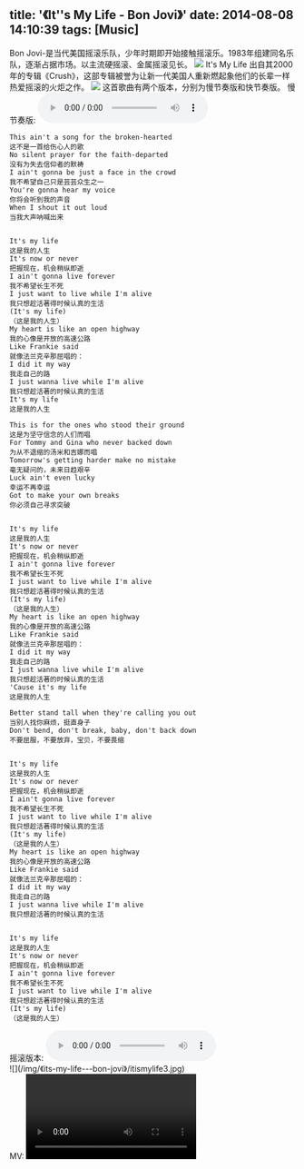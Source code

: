 title: '《It''s My Life - Bon Jovi》'
date: 2014-08-08 14:10:39
tags: [Music]
---

Bon Jovi-是当代美国摇滚乐队，少年时期即开始接触摇滚乐。1983年组建同名乐队，逐渐占据市场。以主流硬摇滚、金属摇滚见长。
![](/img/《its-my-life---bon-jovi》/bonjovi.jpg)
It's My Life 出自其2000年的专辑《Crush》，这部专辑被誉为让新一代美国人重新燃起象他们的长辈一样热爱摇滚的火炬之作。
![](/img/《its-my-life---bon-jovi》/itismylife.jpg)
这首歌曲有两个版本，分别为慢节奏版和快节奏版。
慢节奏版:
<audio controls="controls" src="/img/《its-my-life---bon-jovi》/manban.mp3" />
歌词及翻译：
    歌名：It's my life
    歌手：Bon Jovi
    专辑：<Crush>
    It's My Life 
    
    This ain't a song for the broken-hearted 
    这不是一首给伤心人的歌 
    No silent prayer for the faith-departed 
    没有为失去信仰者的默祷 
    I ain't gonna be just a face in the crowd 
    我不希望自己只是芸芸众生之一 
    You're gonna hear my voice 
    你将会听到我的声音 
    When I shout it out loud 
    当我大声呐喊出来 
    
    
    It's my life 
    这是我的人生 
    It's now or never 
    把握现在，机会稍纵即逝 
    I ain't gonna live forever 
    我不希望长生不死 
    I just want to live while I'm alive 
    我只想趁活著得时候认真的生活 
    (It's my life) 
    （这是我的人生） 
    My heart is like an open highway 
    我的心像是开放的高速公路 
    Like Frankie said 
    就像法兰克辛那屈唱的： 
    I did it my way 
    我走自己的路 
    I just wanna live while I'm alive 
    我只想趁活著的时候认真的生活 
    It's my life 
    这是我的人生 
    
    This is for the ones who stood their ground 
    这是为坚守信念的人们而唱 
    For Tommy and Gina who never backed down 
    为从不退缩的汤米和吉娜而唱 
    Tomorrow's getting harder make no mistake 
    毫无疑问的，未来日趋艰辛 
    Luck ain't even lucky 
    幸运不再幸运 
    Got to make your own breaks 
    你必须自己寻求突破 
    
    
    It's my life 
    这是我的人生 
    It's now or never 
    把握现在，机会稍纵即逝 
    I ain't gonna live forever 
    我不希望长生不死 
    I just want to live while I'm alive 
    我只想趁活著得时候认真的生活 
    (It's my life) 
    （这是我的人生） 
    My heart is like an open highway 
    我的心像是开放的高速公路 
    Like Frankie said 
    就像法兰克辛那屈唱的： 
    I did it my way 
    我走自己的路 
    I just wanna live while I'm alive 
    我只想趁活著的时候认真的生活 
    'Cause it's my life 
    这是我的人生 
    
    Better stand tall when they're calling you out 
    当别人找你麻烦，挺直身子 
    Don't bend, don't break, baby, don't back down 
    不要屈服，不要放弃，宝贝，不要畏缩 
    
    
    It's my life 
    这是我的人生 
    It's now or never 
    把握现在，机会稍纵即逝 
    I ain't gonna live forever 
    我不希望长生不死 
    I just want to live while I'm alive 
    我只想趁活著得时候认真的生活 
    (It's my life) 
    （这是我的人生） 
    My heart is like an open highway 
    我的心像是开放的高速公路 
    Like Frankie said 
    就像法兰克辛那屈唱的： 
    I did it my way 
    我走自己的路 
    I just wanna live while I'm alive 
    我只想趁活著的时候认真的生活 
    
    
    It's my life 
    这是我的人生 
    It's now or never 
    把握现在，机会稍纵即逝 
    I ain't gonna live forever 
    我不希望长生不死 
    I just want to live while I'm alive 
    我只想趁活著得时候认真的生活 
    (It's my life) 
    （这是我的人生）

<div>
摇滚版本:
<audio controls="controls" src="/img/《its-my-life---bon-jovi》/yaogunban.mp3" />
</div>
![](/img/《its-my-life---bon-jovi》/itismylife3.jpg)
<div>
MV:
<video controls="controls" src="/img/《its-my-life---bon-jovi》/4.mp4" />
</div>
